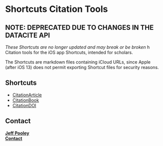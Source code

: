 # Shortcuts Citation Tools

## NOTE: DEPRECATED DUE TO CHANGES IN THE DATACITE API

*These Shortcuts are no longer updated and may break or be broken*
h
Citation tools for the iOS app Shortcuts, intended for scholars.

The Shortcuts are markdown files containing iCloud URLs, since Apple (after iOS 13) does not permit exporting Shortcut files for security reasons.

## Shortcuts

* [CitationArticle](https://github.com/jeffpooley/shortcuts-citation-tools/blob/master/CitationArticle_shortcut.md)
* [CitationBook](https://github.com/jeffpooley/shortcuts-citation-tools/blob/master/CitationBook_shortcut.md)
* [CitationDOI](https://github.com/jeffpooley/shortcuts-citation-tools/blob/master/CitationDOI_shortcut.md)

## Contact

**[Jeff Pooley](https://jeffpooley.com)**    
**[Contact](mailto:pooley@muhlenberg.edu)**    
